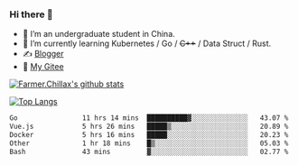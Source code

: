### Hi there 👋

- 🔭 I’m an undergraduate student in China.
- 🌱 I’m currently learning Kubernetes / Go / ~~C++~~ / Data Struct / Rust.
- ✍️ [Blogger](https://blog.farmer233.top)
- 🤔 [My Gitee](https://gitee.com/Farmer-chong)


[![Farmer.Chillax's github stats](https://github-readme-stats.vercel.app/api?username=FarmerChillax)](https://github.com/anuraghazra/github-readme-stats)

[![Top Langs](https://github-readme-stats.vercel.app/api/top-langs/?username=FarmerChillax&layout=compact&hide=html,css,javascript)](https://github.com/anuraghazra/github-readme-stats)


<a href="https://wakatime.com/@Farmer"> </a>
          <!--START_SECTION:waka-->

```txt
Go                11 hrs 14 mins  ██████████▓░░░░░░░░░░░░░░   43.07 %
Vue.js            5 hrs 26 mins   █████▒░░░░░░░░░░░░░░░░░░░   20.89 %
Docker            5 hrs 16 mins   █████░░░░░░░░░░░░░░░░░░░░   20.23 %
Other             1 hr 18 mins    █▒░░░░░░░░░░░░░░░░░░░░░░░   05.03 %
Bash              43 mins         ▓░░░░░░░░░░░░░░░░░░░░░░░░   02.77 %
```

<!--END_SECTION:waka-->



<!--
**Farmer-chong/Farmer-chong** is a ✨ _special_ ✨ repository because its `README.md` (this file) appears on your GitHub profile.

Here are some ideas to get you started:

- 🔭 I’m currently working on ...
- 🌱 I’m currently learning ...
- 👯 I’m looking to collaborate on ...
- 🤔 I’m looking for help with ...
- 💬 Ask me about ...
- 📫 How to reach me: ...
- 😄 Pronouns: ...
- ⚡ Fun fact: ...
-->
